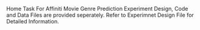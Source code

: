 Home Task For Affiniti
Movie Genre Prediction
Experiment Design, Code and Data Files are provided seperately.
Refer to Experimnet Design File for Detailed Information.
